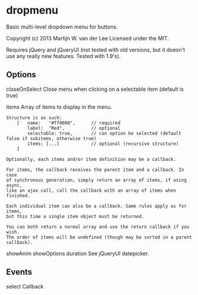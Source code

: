 dropmenu
========

Basic multi-level dropdown menu for buttons.

Copyright (c) 2013 Martijn W. van der Lee
Licensed under the MIT.

Requires jQuery and jQueryUI (not tested with old versions, but it doesn't use
any really new features. Tested with 1.9's).

Options
-------
closeOnSelect
	Close menu when clicking on a selectable item (default is true)

items
	Array of items to display in the menu.

	Structure is as such:
		[	name:	"#ff0000",		// required
			label:	"Red",			// optional
			selectable: true,		// can option be selected (default false if subitems, otherwise true)
			items: [...]			// optional (recursive structure)
		]

	Optionally, each items and/or item definition may be a callback.

	For items, the callback receives the parent item and a callback. In case
	of synchronous generation, simply return an array of items, if using async,
	like an ajax call, call the callback with an array of items when finished.

	Each individual item can also be a callback. Same rules apply as for items,
	but this time a single item object must be returned.

	You can both return a normal array and use the return callback if you wish.
	The order of items will be undefined (though may be sorted in a parent
	callback).

showAnim
showOptions
duration
	See jQueryUI datepicker.

Events
------
select
	Callback
